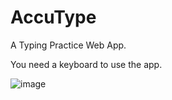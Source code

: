 # AccuType

A Typing Practice Web App.

You need a keyboard to use the app.


![image](https://user-images.githubusercontent.com/83997447/205667101-b73238e8-27f5-410c-af3f-36e7f1d05c71.png)
